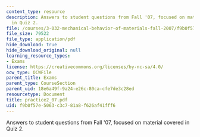 ```yaml
---
content_type: resource
description: Answers to student questions from Fall '07, focused on material covered
  in Quiz 2.
file: /courses/3-032-mechanical-behavior-of-materials-fall-2007/f9b0f57e5063c3c781a8f626af41fff6_practice2_07.pdf
file_size: 79522
file_type: application/pdf
hide_download: true
hide_download_original: null
learning_resource_types:
- Exams
license: https://creativecommons.org/licenses/by-nc-sa/4.0/
ocw_type: OCWFile
parent_title: Exams
parent_type: CourseSection
parent_uid: 18e6a49f-9a24-e26c-80ca-cfe7de3c28ed
resourcetype: Document
title: practice2_07.pdf
uid: f9b0f57e-5063-c3c7-81a8-f626af41fff6
---
```

Answers to student questions from Fall '07, focused on material covered in Quiz 2.